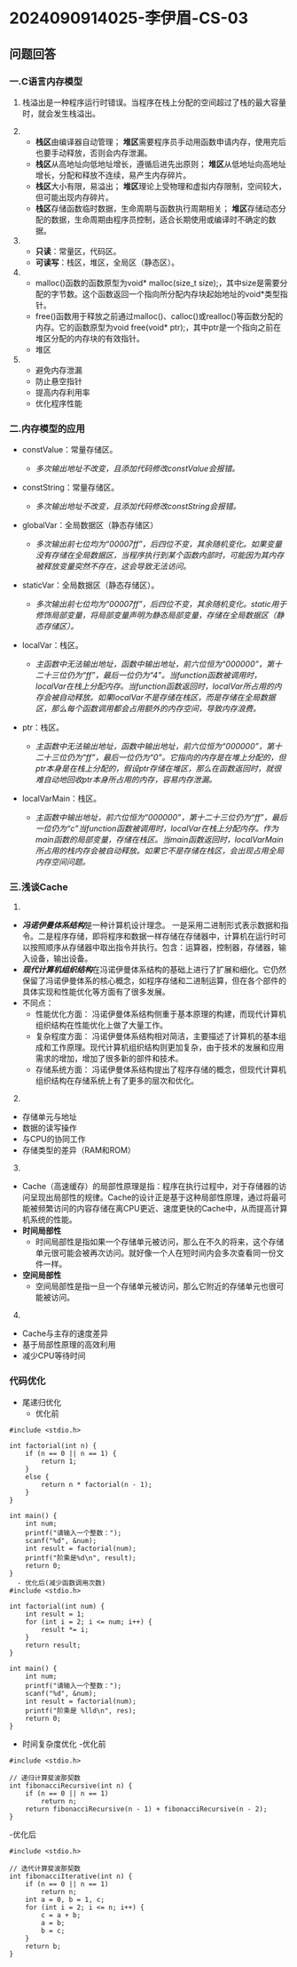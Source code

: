 # 2024090914025-李伊眉-CS-03
## 问题回答
### 一.C语言内存模型
1. 栈溢出是一种程序运行时错误。当程序在栈上分配的空间超过了栈的最大容量时，就会发生栈溢出。

2. - **栈区**由编译器自动管理；
     **堆区**需要程序员手动用函数申请内存，使用完后也要手动释放，否则会内存泄漏。
   - **栈区**从高地址向低地址增长，遵循后进先出原则；
     **堆区**从低地址向高地址增长，分配和释放不连续，易产生内存碎片。
   - **栈区**大小有限，易溢出；
     **堆区**理论上受物理和虚拟内存限制，空间较大，但可能出现内存碎片。
   - **栈区**存储函数临时数据，生命周期与函数执行周期相关；
     **堆区**存储动态分配的数据，生命周期由程序员控制，适合长期使用或编译时不确定的数据。

3. - **只读**：常量区，代码区。
   - **可读写**：栈区，堆区，全局区（静态区）。

4. - malloc()函数的函数原型为void* malloc(size_t size);，其中size是需要分配的字节数。这个函数返回一个指向所分配内存块起始地址的void*类型指针。
   - free()函数用于释放之前通过malloc()、calloc()或realloc()等函数分配的内存。它的函数原型为void free(void* ptr);，其中ptr是一个指向之前在堆区分配的内存块的有效指针。
   - 堆区

5. - 避免内存泄漏
   - 防止悬空指针
   - 提高内存利用率
   - 优化程序性能

### 二.内存模型的应用
- constValue：常量存储区。
  - *多次输出地址不改变，且添加代码修改constValue会报错。*

- constString：常量存储区。
  - *多次输出地址不改变，且添加代码修改constString会报错。*

- globalVar：全局数据区（静态存储区）
  - *多次输出前七位均为“00007ff”，后四位不变，其余随机变化。如果变量没有存储在全局数据区，当程序执行到某个函数内部时，可能因为其内存被释放变量突然不存在，这会导致无法访问。*

- staticVar：全局数据区（静态存储区）。
  - *多次输出前七位均为“00007ff”，后四位不变，其余随机变化。static用于修饰局部变量，将局部变量声明为静态局部变量，存储在全局数据区（静态存储区）。*

- localVar：栈区。
  - *主函数中无法输出地址，函数中输出地址，前六位恒为“000000”，第十二十三位仍为“ff”，最后一位仍为“4”。当function函数被调用时，localVar在栈上分配内存。当function函数返回时，localVar所占用的内存会被自动释放。如果localVar不是存储在栈区，而是存储在全局数据区，那么每个函数调用都会占用额外的内存空间，导致内存浪费。*

- ptr：栈区。
  - *主函数中无法输出地址，函数中输出地址，前六位恒为“000000”，第十二十三位仍为“ff”，最后一位仍为“0”。它指向的内存是在堆上分配的，但ptr本身是在栈上分配的，假设ptr存储在堆区，那么在函数返回时，就很难自动地回收ptr本身所占用的内存，容易内存泄漏。*

- localVarMain：栈区。
  - *主函数中输出地址，前六位恒为“000000”，第十二十三位仍为“ff”，最后一位仍为“c”当function函数被调用时，localVar在栈上分配内存。作为main函数的局部变量，存储在栈区。当main函数返回时，localVarMain所占用的栈内存会被自动释放。如果它不是存储在栈区，会出现占用全局内存空间问题。*

### 三.浅谈Cache
1.
- ***冯诺伊曼体系结构***是一种计算机设计理念。
一是采用二进制形式表示数据和指令。二是程序存储，即将程序和数据一样存储在存储器中，计算机在运行时可以按照顺序从存储器中取出指令并执行。包含：运算器，控制器，存储器，输入设备，输出设备。
- ***现代计算机组织结构***在冯诺伊曼体系结构的基础上进行了扩展和细化。它仍然保留了冯诺伊曼体系的核心概念，如程序存储和二进制运算，但在各个部件的具体实现和性能优化等方面有了很多发展。
- 不同点：
   - 性能优化方面：
冯诺伊曼体系结构侧重于基本原理的构建，而现代计算机组织结构在性能优化上做了大量工作。
   - 复杂程度方面：
冯诺伊曼体系结构相对简洁，主要描述了计算机的基本组成和工作原理。现代计算机组织结构则更加复杂，由于技术的发展和应用需求的增加，增加了很多新的部件和技术。
   - 存储系统方面：
冯诺伊曼体系结构提出了程序存储的概念，但现代计算机组织结构在存储系统上有了更多的层次和优化。
2.
- 存储单元与地址
- 数据的读写操作
- 与CPU的协同工作
- 存储类型的差异（RAM和ROM）
3.
- Cache（高速缓存）的局部性原理是指：程序在执行过程中，对于存储器的访问呈现出局部性的规律。Cache的设计正是基于这种局部性原理，通过将最可能被频繁访问的内容存储在离CPU更近、速度更快的Cache中，从而提高计算机系统的性能。
- **时间局部性**
  - 时间局部性是指如果一个存储单元被访问，那么在不久的将来，这个存储单元很可能会被再次访问。就好像一个人在短时间内会多次查看同一份文件一样。
- **空间局部性**
  - 空间局部性是指一旦一个存储单元被访问，那么它附近的存储单元也很可能被访问。
4.
- Cache与主存的速度差异
- 基于局部性原理的高效利用
- 减少CPU等待时间

### 代码优化
- 尾递归优化
  - 优化前
```
#include <stdio.h>

int factorial(int n) {
    if (n == 0 || n == 1) {
        return 1;
    }
    else {
        return n * factorial(n - 1);
    }
}

int main() {
    int num;
    printf("请输入一个整数：");
    scanf("%d", &num);
    int result = factorial(num);
    printf("阶乘是%d\n", result);
    return 0;
}
  - 优化后(减少函数调用次数)
#include <stdio.h>

int factorial(int num) {
    int result = 1;
    for (int i = 2; i <= num; i++) {
        result *= i;
    }
    return result;
}

int main() {
    int num;
    printf("请输入一个整数：");
    scanf("%d", &num);
    int result = factorial(num);
    printf("阶乘是 %lld\n", res);
    return 0;
}
```
- 时间复杂度优化
  -优化前
```
#include <stdio.h>

// 递归计算斐波那契数
int fibonacciRecursive(int n) {
    if (n == 0 || n == 1)
        return n;
    return fibonacciRecursive(n - 1) + fibonacciRecursive(n - 2);
}
```
  -优化后
```
#include <stdio.h>

// 迭代计算斐波那契数
int fibonacciIterative(int n) {
    if (n == 0 || n == 1)
        return n;
    int a = 0, b = 1, c;
    for (int i = 2; i <= n; i++) {
        c = a + b;
        a = b;
        b = c;
    }
    return b;
}
```
